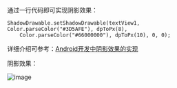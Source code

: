 通过一行代码即可实现阴影效果：

    ShadowDrawable.setShadowDrawable(textView1, Color.parseColor("#3D5AFE"), dpToPx(8),
        Color.parseColor("#66000000"), dpToPx(10), 0, 0);
        
详细介绍可参考：[Android开发中阴影效果的实现](
http://tinycoder.cc/2018/04/26/Android%E5%BC%80%E5%8F%91%E4%B8%AD%E9%98%B4%E5%BD%B1%E6%95%88%E6%9E%9C%E7%9A%84%E5%AE%9E%E7%8E%B0/)


阴影效果：

![image](http://od186sz8s.bkt.clouddn.com/shadow.jpg)
